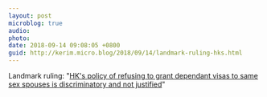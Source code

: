```yaml
---
layout: post
microblog: true
audio: 
photo: 
date: 2018-09-14 09:08:05 +0800
guid: http://kerim.micro.blog/2018/09/14/landmark-ruling-hks.html
---
```

Landmark ruling: "[HK's policy of refusing to grant dependant visas to same sex spouses is discriminatory and not justified](https://www.lexology.com/library/detail.aspx?g=02179ca4-9f2e-4469-906d-cfce65b49c0d&utm_source=lexology+daily+newsfeed&utm_medium=html+email+-+body+-+general+section&utm_campaign=lexology+subscriber+daily+feed&utm_content=lexology+daily+newsfeed+2018-09-12&utm_term=)"
